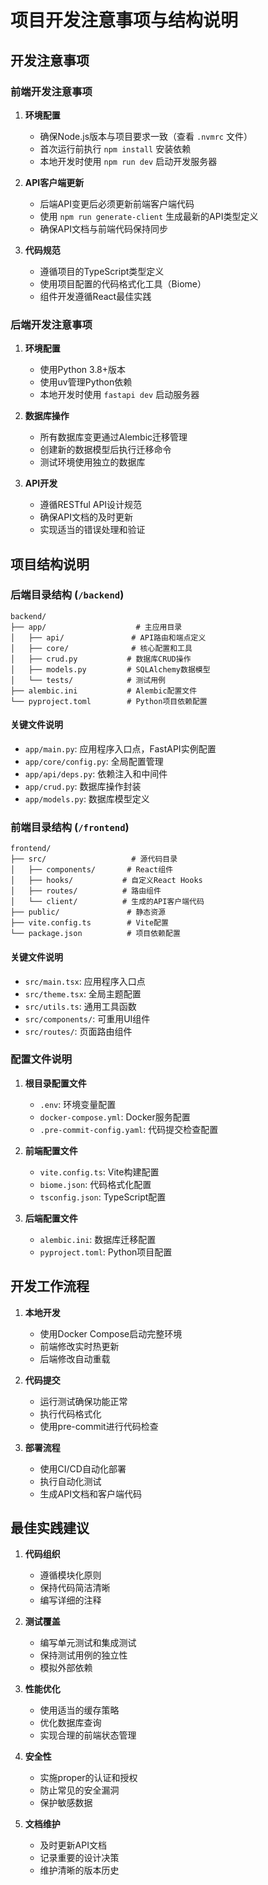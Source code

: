 # 项目开发注意事项与结构说明

## 开发注意事项

### 前端开发注意事项

1. **环境配置**
   - 确保Node.js版本与项目要求一致（查看 `.nvmrc` 文件）
   - 首次运行前执行 `npm install` 安装依赖
   - 本地开发时使用 `npm run dev` 启动开发服务器

2. **API客户端更新**
   - 后端API变更后必须更新前端客户端代码
   - 使用 `npm run generate-client` 生成最新的API类型定义
   - 确保API文档与前端代码保持同步

3. **代码规范**
   - 遵循项目的TypeScript类型定义
   - 使用项目配置的代码格式化工具（Biome）
   - 组件开发遵循React最佳实践

### 后端开发注意事项

1. **环境配置**
   - 使用Python 3.8+版本
   - 使用uv管理Python依赖
   - 本地开发时使用 `fastapi dev` 启动服务器

2. **数据库操作**
   - 所有数据库变更通过Alembic迁移管理
   - 创建新的数据模型后执行迁移命令
   - 测试环境使用独立的数据库

3. **API开发**
   - 遵循RESTful API设计规范
   - 确保API文档的及时更新
   - 实现适当的错误处理和验证

## 项目结构说明

### 后端目录结构 (`/backend`)

```
backend/
├── app/                    # 主应用目录
│   ├── api/               # API路由和端点定义
│   ├── core/              # 核心配置和工具
│   ├── crud.py           # 数据库CRUD操作
│   ├── models.py         # SQLAlchemy数据模型
│   └── tests/            # 测试用例
├── alembic.ini           # Alembic配置文件
└── pyproject.toml        # Python项目依赖配置
```

#### 关键文件说明

- `app/main.py`: 应用程序入口点，FastAPI实例配置
- `app/core/config.py`: 全局配置管理
- `app/api/deps.py`: 依赖注入和中间件
- `app/crud.py`: 数据库操作封装
- `app/models.py`: 数据库模型定义

### 前端目录结构 (`/frontend`)

```
frontend/
├── src/                   # 源代码目录
│   ├── components/       # React组件
│   ├── hooks/           # 自定义React Hooks
│   ├── routes/          # 路由组件
│   └── client/          # 生成的API客户端代码
├── public/               # 静态资源
├── vite.config.ts        # Vite配置
└── package.json          # 项目依赖配置
```

#### 关键文件说明

- `src/main.tsx`: 应用程序入口点
- `src/theme.tsx`: 全局主题配置
- `src/utils.ts`: 通用工具函数
- `src/components/`: 可重用UI组件
- `src/routes/`: 页面路由组件

### 配置文件说明

1. **根目录配置文件**
   - `.env`: 环境变量配置
   - `docker-compose.yml`: Docker服务配置
   - `.pre-commit-config.yaml`: 代码提交检查配置

2. **前端配置文件**
   - `vite.config.ts`: Vite构建配置
   - `biome.json`: 代码格式化配置
   - `tsconfig.json`: TypeScript配置

3. **后端配置文件**
   - `alembic.ini`: 数据库迁移配置
   - `pyproject.toml`: Python项目配置

## 开发工作流程

1. **本地开发**
   - 使用Docker Compose启动完整环境
   - 前端修改实时热更新
   - 后端修改自动重载

2. **代码提交**
   - 运行测试确保功能正常
   - 执行代码格式化
   - 使用pre-commit进行代码检查

3. **部署流程**
   - 使用CI/CD自动化部署
   - 执行自动化测试
   - 生成API文档和客户端代码

## 最佳实践建议

1. **代码组织**
   - 遵循模块化原则
   - 保持代码简洁清晰
   - 编写详细的注释

2. **测试覆盖**
   - 编写单元测试和集成测试
   - 保持测试用例的独立性
   - 模拟外部依赖

3. **性能优化**
   - 使用适当的缓存策略
   - 优化数据库查询
   - 实现合理的前端状态管理

4. **安全性**
   - 实施proper的认证和授权
   - 防止常见的安全漏洞
   - 保护敏感数据

5. **文档维护**
   - 及时更新API文档
   - 记录重要的设计决策
   - 维护清晰的版本历史